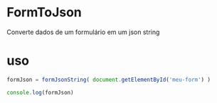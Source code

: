 # FormToJson
Converte dados de um formulário em um json string

# uso

```js
formJson = formJsonString( document.getElementById('meu-form') )

console.log(formJson)
```
